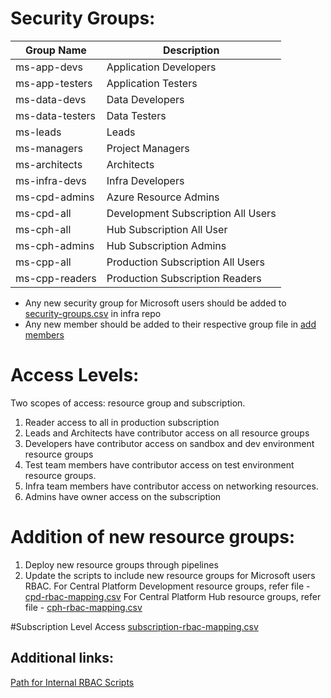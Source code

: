 
# Security Groups:

|Group Name|Description  |
|--|--|
| ms-app-devs | Application Developers |
| ms-app-testers |Application Testers  |
| ms-data-devs | Data Developers |
| ms-data-testers | Data Testers |
| ms-leads | Leads |
| ms-managers | Project Managers |
| ms-architects | Architects |
|ms-infra-devs  | Infra Developers |
| ms-cpd-admins | Azure Resource Admins |
| ms-cpd-all | Development Subscription All Users |
| ms-cph-all | Hub Subscription All User |
| ms-cph-admins |Hub Subscription Admins  |
| ms-cpp-all | Production Subscription All Users |
|  ms-cpp-readers |Production Subscription Readers  |

- Any new security group for Microsoft users should be added to [security-groups.csv](https://dev.azure.com/TASMUCP/TASMU%20Central%20Platform/_git/infra?path=%2FScripts%2FInternalRBAC%2Fgroups%2Fsecurity-groups.csv) in infra repo
- Any new member should be added to their respective group file in [add members](https://dev.azure.com/TASMUCP/TASMU%20Central%20Platform/_git/infra?path=%2FScripts%2FInternalRBAC%2FaddMembers)

# Access Levels:
Two scopes of access: resource group and subscription.
1. Reader access to all in production subscription
1. Leads and Architects have contributor access on all resource groups
1. Developers have contributor access on sandbox and dev environment resource groups
1. Test team members have contributor access on test environment resource groups.
1. Infra team members have contributor access on networking resources.
1. Admins have owner access on the subscription


# Addition of new resource groups:
1. Deploy new resource groups through pipelines
1. Update the scripts to include new resource groups for Microsoft users RBAC.
For Central Platform Development resource groups, refer file - [cpd-rbac-mapping.csv](https://dev.azure.com/TASMUCP/TASMU%20Central%20Platform/_git/infra?path=%2FScripts%2FInternalRBAC%2Froleassignments%2Fcpd-rbac-mapping.csv)
For Central Platform Hub resource groups, refer file - [cph-rbac-mapping.csv](https://dev.azure.com/TASMUCP/TASMU%20Central%20Platform/_git/infra?path=%2FScripts%2FInternalRBAC%2Froleassignments%2Fcph-rbac-mapping.csv)

#Subscription Level Access
[subscription-rbac-mapping.csv](https://dev.azure.com/TASMUCP/TASMU%20Central%20Platform/_git/infra?path=%2FScripts%2FInternalRBAC%2Froleassignments%2Fsubscription-rbac-mapping.csv)


## Additional links:
[Path for Internal RBAC Scripts](https://dev.azure.com/TASMUCP/TASMU%20Central%20Platform/_git/infra?path=%2FScripts%2FInternalRBAC) 
